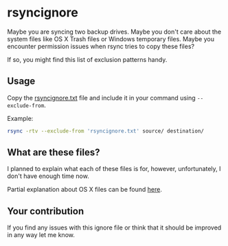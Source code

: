 # rsyncignore

Maybe you are syncing two backup drives. Maybe you don't care about the system files like OS X Trash files or Windows temporary files. Maybe you encounter permission issues when rsync tries to copy these files?

If so, you might find this list of exclusion patterns handy.

## Usage

Copy the [rsyncignore.txt](rsyncignore.txt) file and include it in your command using ```--exclude-from```. 

Example:
```bash
rsync -rtv --exclude-from 'rsyncignore.txt' source/ destination/
```

## What are these files?

I planned to explain what each of these files is for, however, unfortunately, I don't have enough time now.

Partial explanation about OS X files can be found [here](http://blog.hostilefork.com/trashes-fseventsd-and-spotlight-v100/).

## Your contribution

If you find any issues with this ignore file or think that it should be improved in any way let me know.